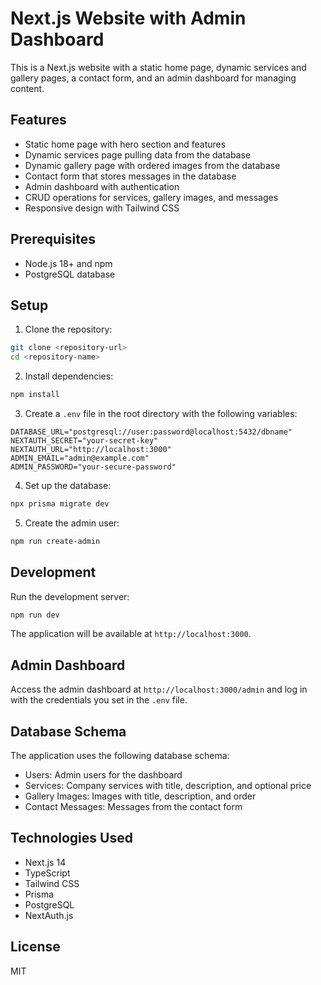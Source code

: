 # Next.js Website with Admin Dashboard

This is a Next.js website with a static home page, dynamic services and gallery pages, a contact form, and an admin dashboard for managing content.

## Features

- Static home page with hero section and features
- Dynamic services page pulling data from the database
- Dynamic gallery page with ordered images from the database
- Contact form that stores messages in the database
- Admin dashboard with authentication
- CRUD operations for services, gallery images, and messages
- Responsive design with Tailwind CSS

## Prerequisites

- Node.js 18+ and npm
- PostgreSQL database

## Setup

1. Clone the repository:
```bash
git clone <repository-url>
cd <repository-name>
```

2. Install dependencies:
```bash
npm install
```

3. Create a `.env` file in the root directory with the following variables:
```env
DATABASE_URL="postgresql://user:password@localhost:5432/dbname"
NEXTAUTH_SECRET="your-secret-key"
NEXTAUTH_URL="http://localhost:3000"
ADMIN_EMAIL="admin@example.com"
ADMIN_PASSWORD="your-secure-password"
```

4. Set up the database:
```bash
npx prisma migrate dev
```

5. Create the admin user:
```bash
npm run create-admin
```

## Development

Run the development server:
```bash
npm run dev
```

The application will be available at `http://localhost:3000`.

## Admin Dashboard

Access the admin dashboard at `http://localhost:3000/admin` and log in with the credentials you set in the `.env` file.

## Database Schema

The application uses the following database schema:

- Users: Admin users for the dashboard
- Services: Company services with title, description, and optional price
- Gallery Images: Images with title, description, and order
- Contact Messages: Messages from the contact form

## Technologies Used

- Next.js 14
- TypeScript
- Tailwind CSS
- Prisma
- PostgreSQL
- NextAuth.js

## License

MIT
